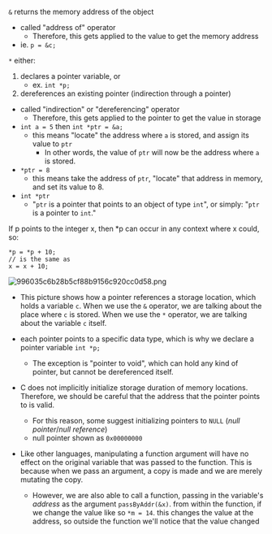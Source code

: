 
`&` returns the memory address of the object
- called "address of" operator
	- Therefore, this gets applied to the value to get the memory address
- ie. `p = &c;`

`*` either: 
1. declares a pointer variable, or
	- ex. `int *p;`
2. dereferences an existing pointer (indirection through a pointer)
- called "indirection" or "dereferencing" operator
	- Therefore, this gets applied to the pointer to get the value in storage
- `int a = 5` then `int *ptr = &a;`
	- this means "locate" the address where `a` is stored, and assign its value to `ptr`
		- In other words, the value of `ptr` will now be the address where `a` is stored. 
- `*ptr = 8`
	- this means take the address of `ptr`, "locate" that address in memory, and set its value to 8.
- `int *ptr`
	- "`ptr` is a pointer that points to an object of type `int`", or simply: "`ptr` is a pointer to `int`."

If p points to the integer x, then *p can occur in any context where x could, so:
```
*p = *p + 10;
// is the same as
x = x + 10;
```

<!-- TODO: broken URL -->
![996035c6b28b5cf88b9156c920cc0d58.png](:/454c71a68a8845c99466685e0c038c4d)
- This picture shows how a pointer references a storage location, which holds a variable `c`. When we use the `&` operator, we are talking about the place where `c` is stored. When we use the `*` operator, we are talking about the variable `c` itself. 

- each pointer points to a specific data type, which is why we declare a pointer variable `int *p;`
	- The exception is "pointer to void", which can hold any kind of pointer, but cannot be dereferenced itself.
- C does not implicitly initialize storage duration of memory locations. Therefore, we should be careful that the address that the pointer points to is valid.
	- For this reason, some suggest initializing pointers to `NULL` (*null pointer*/*null reference*)
	- null pointer shown as `0x00000000`
- Like other languages, manipulating a function argument will have no effect on the original variable that was passed to the function. This is because when we pass an argument, a copy is made and we are merely mutating the copy. 
	- However, we are also able to call a function, passing in the variable's *address* as the argument `passByAddr(&x)`.
from within the function, if we change the value like so `*m = 14`. this changes the value at the address, so outside the function we'll notice that the value changed

